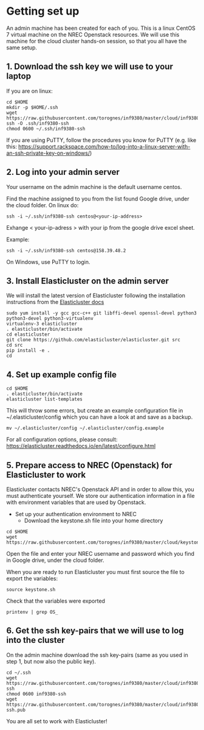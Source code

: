 # Getting set up
An admin machine has been created for each of you. This is a linux CentOS 7 virtual machine on the NREC Openstack resources. We will use this machine for the cloud cluster hands-on session, so that you all have the same setup. 


## 1. Download the ssh key we will use to your laptop
If you are on linux: 
```
cd $HOME
mkdir -p $HOME/.ssh
wget https://raw.githubusercontent.com/torognes/inf9380/master/cloud/inf9380-ssh -O .ssh/inf9380-ssh
chmod 0600 ~/.ssh/inf9380-ssh
```

If you are using PuTTY, follow the procedures you know for PuTTY (e.g. like this: https://support.rackspace.com/how-to/log-into-a-linux-server-with-an-ssh-private-key-on-windows/)


## 2. Log into your admin server
Your username on the admin machine is the default username centos.

Find the machine assigned to you from the list found Google drive, under the cloud folder. 
On linux do: 
```
ssh -i ~/.ssh/inf9380-ssh centos@<your-ip-address>
```

Exhange < your-ip-adress > with your ip from the google drive excel sheet. 

Example:
```
ssh -i ~/.ssh/inf9380-ssh centos@158.39.48.2
```

On Windows, use PuTTY to login. 



## 3. Install Elasticluster on the admin server
We will install the latest version of Elasticluster following the installation instructions from the [Elasticluster docs](https://elasticluster.readthedocs.io/en/latest/install.html#installing-development-code-from-github)


```
sudo yum install -y gcc gcc-c++ git libffi-devel openssl-devel python3 python3-devel python3-virtualenv
virtualenv-3 elasticluster
. elasticluster/bin/activate
cd elasticluster
git clone https://github.com/elasticluster/elasticluster.git src
cd src
pip install -e .
cd
```

## 4. Set up example config file
```
cd $HOME
. elasticluster/bin/activate
elasticluster list-templates
```
This will throw some errors, but create an example configuration file in ~/.elasticluster/config which you can have a look at and save as a backup.

```
mv ~/.elasticluster/config ~/.elasticluster/config.example
```

For all configuration options, please consult: https://elasticluster.readthedocs.io/en/latest/configure.html


## 5. Prepare access to NREC (Openstack) for Elasticluster to work
Elasticluster contacts NREC's Openstack API and in order to allow this, you  must authenticate yourself. We store our authentication information in a file with environment variables that are used by Openstack.

* Set up your authentication environment to NREC
   * Download the keystone.sh file into your home directory
  
```
cd $HOME
wget https://raw.githubusercontent.com/torognes/inf9380/master/cloud/keystone.sh
```
Open the file and enter your NREC username and password which you find in Google drive, under the cloud folder. 

When you are ready to run Elasticluster you must first source the file to export the variables: 

```
source keystone.sh
```
Check that the variables were exported

```
printenv | grep OS_ 
```


## 6. Get the ssh key-pairs that we will use to log into the cluster
On the admin machine download the ssh key-pairs (same as you used in step 1, but now also the public key). 
```
cd ~/.ssh
wget https://raw.githubusercontent.com/torognes/inf9380/master/cloud/inf9380-ssh
chmod 0600 inf9380-ssh
wget https://raw.githubusercontent.com/torognes/inf9380/master/cloud/inf9380-ssh.pub
```

You are all set to work with Elasticluster!

